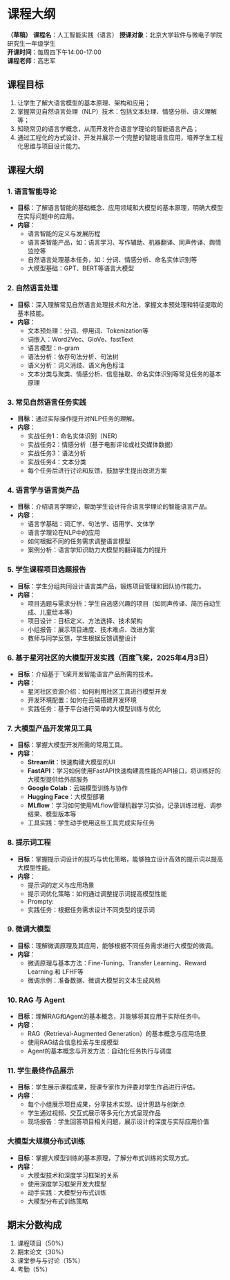 # 课程大纲

**（草稿）**
**课程名**：人工智能实践（语言）
**授课对象**：北京大学软件与微电子学院研究生一年级学生  
**开课时间**：每周四下午14:00-17:00  
**课程老师**：高志军  

## 课程目标
1. 让学生了解大语言模型的基本原理、架构和应用；
2. 掌握常见自然语言处理（NLP）技术：包括文本处理、情感分析、语义理解等；
3. 知晓常见的语言学概念，从而开发符合语言学理论的智能语言产品；
4. 通过工程化的方式设计、开发并展示一个完整的智能语言应用，培养学生工程化思维与项目设计能力。

## 课程大纲

### 1. 语言智能导论
- **目标**：了解语言智能的基础概念、应用领域和大模型的基本原理，明确大模型在实际问题中的应用。
- **内容**：
  - 语言智能的定义与发展历程
  - 语言类智能产品，如：语言学习、写作辅助、机器翻译、同声传译、舆情监控等
  - 自然语言处理基本任务，如：分词、情感分析、命名实体识别等
  - 大模型基础：GPT、BERT等语言大模型

### 2. 自然语言处理
- **目标**：深入理解常见自然语言处理技术和方法，掌握文本预处理和特征提取的基本技能。
- **内容**：
  - 文本预处理：分词、停用词、Tokenization等
  - 词嵌入：Word2Vec、GloVe、fastText
  - 语言模型：n-gram
  - 语法分析：依存句法分析、句法树
  - 语义分析：词义消歧、语义角色标注
  - 文本分类与聚类、情感分析、信息抽取、命名实体识别等常见任务的基本原理

### 3. 常见自然语言任务实践
- **目标**：通过实际操作提升对NLP任务的理解。
- **内容**：
  - 实战任务1：命名实体识别（NER）
  - 实战任务2：情感分析（基于电影评论或社交媒体数据）
  - 实战任务3：语法分析
  - 实战任务4：文本分类
  - 每个任务后进行讨论和反馈，鼓励学生提出改进方案

### 4. 语言学与语言类产品
- **目标**：介绍语言学理论，帮助学生设计符合语言学理论的智能语言产品。
- **内容**：
  - 语言学基础：词汇学、句法学、语用学、文体学
  - 语言学理论在NLP中的应用
  - 如何根据不同的任务需求调整语言模型
  - 案例分析：语言学知识助力大模型的翻译能力的提升

### 5. 学生课程项目选题报告
- **目标**：学生分组共同设计语言类产品，锻炼项目管理和团队协作能力。
- **内容**：
  - 项目选题与需求分析：学生自选感兴趣的项目（如同声传译、简历自动生成、儿童绘本等）
  - 项目设计：目标定义、方法选择、技术架构
  - 小组报告：展示项目进度、技术难点、改进方案
  - 教师与同学反馈，学生根据反馈调整设计

### 6. 基于星河社区的大模型开发实践（百度飞桨，2025年4月3日）
- **目标**：介绍基于飞桨开发智能语言产品所需的技术。
- **内容**：
  - 星河社区资源介绍：如何利用社区工具进行模型开发
  - 开发环境配置：如何在云端搭建开发环境
  - 实践任务：基于平台进行简单的大模型训练与优化

### 7. 大模型产品开发常见工具
- **目标**：掌握大模型开发所需的常用工具。
- **内容**：
  - **Streamlit**：快速构建大模型的UI
  - **FastAPI**：学习如何使用FastAPI快速构建高性能的API接口，将训练好的大模型提供给外部服务
  - **Google Colab**：云端模型训练与协作
  - **Hugging Face**：大模型部署
  - **MLflow**：学习如何使用MLflow管理机器学习实验，记录训练过程、调参结果、模型版本等
  - 工具实践：学生动手使用这些工具完成实际任务

### 8. 提示词工程
- **目标**：掌握提示词设计的技巧与优化策略，能够独立设计高效的提示词以提高大模型性能。
- **内容**：
  - 提示词的定义与应用场景
  - 提示词优化策略：如何通过调整提示词提高模型性能
  - Prompty:
  - 实践任务：根据任务需求设计不同类型的提示词

### 9. 微调大模型
- **目标**：理解微调原理及其应用，能够根据不同任务需求进行大模型的微调。
- **内容**：
  - 微调原理与基本方法：Fine-Tuning、Transfer Learning、Reward Learning 和 LFHF等
  - 微调示例：准备数据、微调大模型的文本生成风格

### 10. RAG 与 Agent
- **目标**：理解RAG和Agent的基本概念，并能够将其应用于实际任务中。
- **内容**：
  - RAG（Retrieval-Augmented Generation）的基本概念与应用场景
  - 使用RAG结合信息检索与生成模型
  - Agent的基本概念与开发方法：自动化任务执行与调度

### 11. 学生最终作品展示
- **目标**：学生展示课程成果，授课专家作为评委对学生作品进行评估。
- **内容**：
  - 每个小组展示项目成果，分享技术实现、设计思路与创新点
  - 学生通过视频、交互式展示等多元化方式呈现作品
  - 现场报告：学生回答项目相关问题，展示设计的深度与实际应用价值

### 大模型大规模分布式训练
- **目标**：掌握大模型训练的基本原理，了解分布式训练的实现方式。
- **内容**：
  - 大模型技术和深度学习框架的关系
  - 使用深度学习框架开发大模型
  - 动手实践：大模型分布式训练
  - 大模型分布式训练策略

## 期末分数构成
1. 课程项目（50%）
2. 期末论文（30%）
3. 课堂参与与讨论（15%）
4. 考勤（5%）